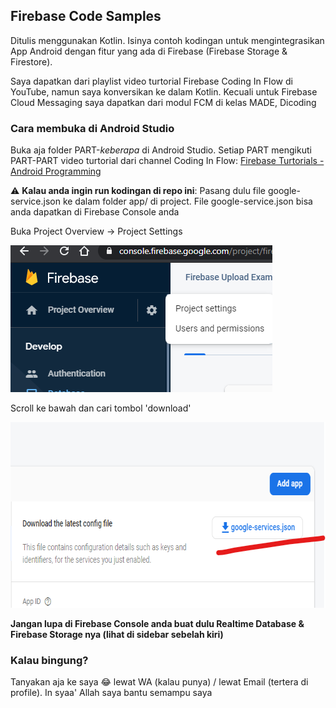 ## Firebase Code Samples

Ditulis menggunakan Kotlin. Isinya contoh kodingan untuk mengintegrasikan App Android dengan fitur yang ada di Firebase (Firebase Storage & Firestore).

Saya dapatkan dari playlist video turtorial Firebase Coding In Flow di YouTube, namun saya konversikan ke dalam Kotlin. Kecuali untuk Firebase Cloud Messaging saya dapatkan dari modul FCM di kelas MADE, Dicoding

### Cara membuka di Android Studio

Buka aja folder PART-*keberapa* di Android Studio. Setiap PART mengikuti PART-PART video turtorial dari channel Coding In Flow: [Firebase Turtorials - Android Programming](https://www.youtube.com/watch?v=JVokoelQ1RI&list=PLrnPJCHvNZuBf5KH4XXOthtgo6E4Epjl8)

:warning: **Kalau anda ingin run kodingan di repo ini**: Pasang dulu file google-service.json ke dalam folder app/ di project. File google-service.json bisa anda dapatkan di Firebase Console anda

Buka Project Overview -> Project Settings

<img src="images/Annotation 2020-01-04 110211.png" width="419" height="235">

Scroll ke bawah dan cari tombol 'download'

<img src="images/Annotation 2020-01-04 110717.png" width="666" height="297">

**Jangan lupa di Firebase Console anda buat dulu Realtime Database & Firebase Storage nya (lihat di sidebar sebelah kiri)**

### Kalau bingung?

Tanyakan aja ke saya 😂 lewat WA (kalau punya) / lewat Email (tertera di profile). In syaa' Allah saya bantu semampu saya
